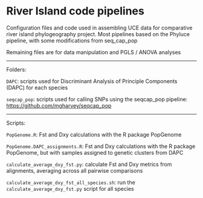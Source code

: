 # River Island code pipelines

Configuration files and code used in assembling UCE data for comparative river island phylogeography project. Most pipelines based on the Phyluce pipeline, with some modifications from seq_cap_pop

Remaining files are for data manipulation and PGLS / ANOVA analyses

-----------------

Folders:

`DAPC`: scripts used for Discriminant Analysis of Principle Components (DAPC) for each species

`seqcap_pop`: scripts used for calling SNPs using the seqcap_pop pipeline: https://github.com/mgharvey/seqcap_pop

-----------------

Scripts:

`PopGenome.R`: Fst and Dxy calculations with the R package PopGenome

`PopGenome.DAPC_assignments.R`: Fst and Dxy calculations with the R package PopGenome, but with samples assigned to genetic clusters from DAPC

`calculate_average_dxy_fst.py`: calculate Fst and Dxy metrics from alignments, averaging across all pairwise comparisons

`calculate_average_dxy_fst_all_species.sh`: run the `calculate_average_dxy_fst.py` script for all species



